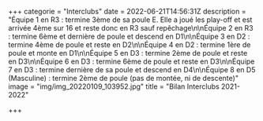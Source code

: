 +++
categorie = "Interclubs"
date = 2022-06-21T14:56:31Z
description = "Équipe 1 en R3 : termine 3ème de sa poule E. Elle a joué les play-off et est arrivée 4ème sur 16 et reste donc en R3 sauf repêchage\n\nÉquipe 2 en R3 : termine 6ème et dernière de poule et descend en D1\n\nÉquipe 3 en D2 : termine 4ème de poule et reste en D2\n\nÉquipe 4 en D2 : termine 1ère de poule et monte en D1\n\nÉquipe 5 en D3 : termine 2ème de poule et reste en D3\n\nÉquipe 6 en D3 : termine 6ème de poule et reste en D3\n\nÉquipe 7 en D3 : termine dernière de sa poule et descend en D4\n\nÉquipe 8 en D5 (Masculine) : termine 2ème de poule (pas de montée, ni de descente)"
image = "img/img_20220109_103952.jpg"
title = "Bilan Interclubs 2021-2022"

+++
